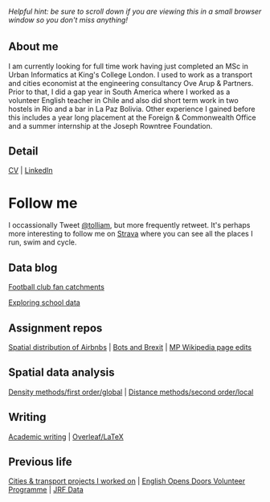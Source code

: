 ###### Helpful hint: be sure to scroll down if you are viewing this in a small browser window so you don't miss anything!

## About me

I am currently looking for full time work having just completed an MSc in Urban Informatics at King's College London. I used to work as a transport and cities economist at the engineering consultancy Ove Arup & Partners. Prior to that, I did a gap year in South America where I worked as a volunteer English teacher in Chile and also did short term work in two hostels in Rio and a bar in La Paz Bolivia. Other experience I gained before this includes a year long placement at the Foreign & Commonwealth Office and a summer internship at the Joseph Rowntree Foundation.

## Detail
[CV](https://github.com/tolliam/tolliam.github.io/blob/master/Liam%20Tollinton%2020190518x.pdf)  |  [LinkedIn](https://www.linkedin.com/in/liam-tollinton-17aaa932/)

# Follow me
I occassionally Tweet [@tolliam](https://twitter.com/tolliam), but more frequently retweet.
It's perhaps more interesting to follow me on [Strava](https://www.strava.com/athletes/1072098) where you can see all the places I run, swim and cycle.

## Data blog
[Football club fan catchments](https://kyso.io/tolliam/football-club-fan-catchments)

[Exploring school data](https://tolliam.github.io/eng_schools/)  

## Assignment repos
[Spatial distribution of Airbnbs](https://github.com/Tolltott/Edinburgh-Airbnb)   | [Bots and Brexit](https://github.com/Tolltott/Bots-brexit)  | [MP Wikipedia page edits](https://github.com/Tolltott/MP-wiki-edits)

## Spatial data analysis
[Density methods/first order/global](density.md)  | [Distance methods/second order/local](distance.md)

## Writing
[Academic writing](academic-writing.md)  | [Overleaf/LaTeX](overleaf.md)  

## Previous life 
[Cities & transport projects I worked on](arup_projects.md)   |   [English Opens Doors Volunteer Programme](http://centrodevoluntarios.cl/)  |  [JRF Data](https://www.jrf.org.uk/data)
